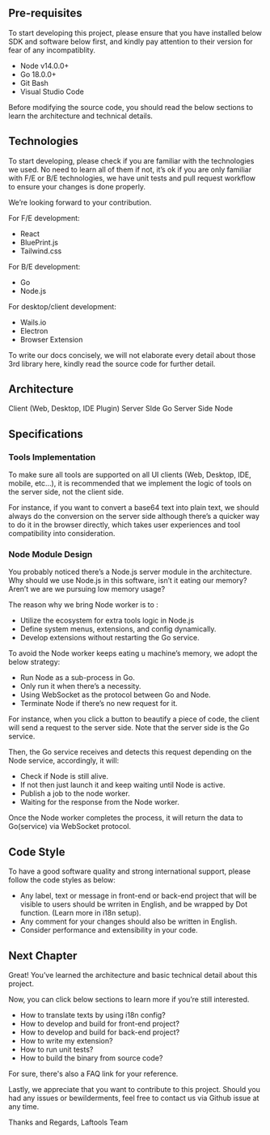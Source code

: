 ## Pre-requisites

To start developing this project, please ensure that you have installed below SDK and software below first, and kindly pay attention to their version for fear of any incompatiblity.

- Node v14.0.0+
- Go 18.0.0+
- Git Bash
- Visual Studio Code

Before modifying the source code, you should read the below sections to learn the architecture and technical details.

## Technologies

To start developing, please check if you are familiar with the technologies we used.  No need to learn all of them if not, it’s ok if you are only familiar with F/E or B/E technologies, we have unit tests and pull request workflow to ensure your changes is done properly. 

We’re looking forward to your contribution.

For F/E development:
- React
- BluePrint.js
- Tailwind.css

For B/E development:
- Go
- Node.js

For desktop/client development:
- Wails.io
- Electron
- Browser Extension

To write our docs concisely, we will not elaborate every detail about those 3rd library here, kindly read the source code for further detail.


## Architecture 

Client (Web, Desktop, IDE Plugin)
<interact with>
Server SIde Go 
<interact with>
Server Side Node


## Specifications 

### Tools Implementation

To make sure all tools are supported on all UI clients (Web, Desktop, IDE, mobile, etc…), it is recommended that we implement the logic of tools on the server side, not the client side.

For instance, if you want to convert a base64 text into plain text, we should always do the conversion on the server side although there’s a quicker way to do it in the browser directly, which takes user experiences and tool compatibility into consideration.

### Node Module Design

You probably noticed there’s a Node.js server module in the architecture. Why should we use Node.js in this software, isn’t it eating our memory? Aren’t we are we pursuing low memory usage?

The reason why we bring Node worker is to :
- Utilize the ecosystem for extra tools logic in Node.js
- Define system menus, extensions, and config dynamically.
- Develop extensions without restarting the Go service.

To avoid the Node worker keeps eating u machine’s memory, we adopt the below strategy:
- Run Node as a sub-process in Go.
- Only run it when there’s a necessity.
- Using WebSocket as the protocol between Go and Node.
- Terminate Node if there’s no new request for it.

For instance, when you click a button to beautify a piece of code, the client will send a request to the server side. Note that the server side is the Go service. 

Then, the Go service receives and detects this request depending on the Node service, accordingly, it will:  
- Check if Node is still alive.
- If not then just launch it and keep waiting until Node is active. 
- Publish a job to the node worker.
- Waiting for the response from the Node worker.

Once the Node worker completes the process, it will return the data to Go(service) via WebSocket protocol.

## Code Style

To have a good software quality and strong international support, please follow the code styles as below:
- Any label, text or message in front-end or back-end project that will be visible to users should be wrriten in English, and be wrapped by Dot function. (Learn more in i18n setup).
- Any comment for your changes should also be written in English.  
- Consider performance and extensibility in your code.



## Next Chapter

Great! You’ve learned the architecture and basic technical detail about this project. 

Now, you can click below sections to learn more if you’re still interested. 

- How to translate texts by using i18n config?
- How to develop and build for front-end project?
- How to develop and build for back-end project?
- How to write my extension?
- How to run unit tests?
- How to build the binary from source code?

For sure, there's also a FAQ link for your reference.

Lastly, we appreciate that you want to contribute to this project. Should you had any issues or bewilderments, feel free to contact us via Github issue at any time.


Thanks and Regards,
Laftools Team
